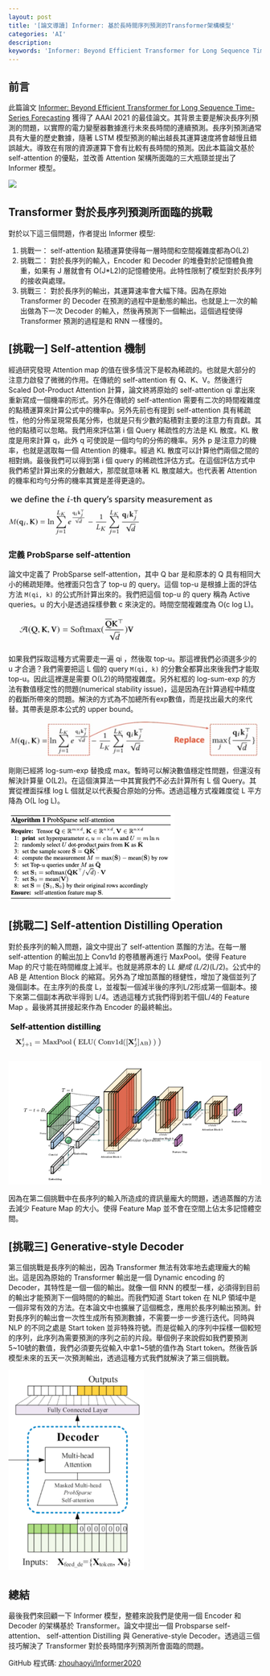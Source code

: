 ```yaml
---
layout: post
title: '[論文導讀] Informer: 基於長時間序列預測的Transformer架構模型'
categories: 'AI'
description:
keywords: 'Informer: Beyond Efficient Transformer for Long Sequence Time-Series Forecasting'
---
```


## 前言
此篇論文 [Informer: Beyond Efficient Transformer for Long Sequence Time-Series Forecasting](https://arxiv.org/abs/2012.07436) 獲得了 AAAI 2021 的最佳論文。其背景主要是解決長序列預測的問題，以實際的電力變壓器數據進行未來長時間的連續預測。長序列預測通常具有大量的歷史數據，隨著 LSTM 模型預測的輸出越長其運算速度將會越慢且錯誤越大。導致在有限的資源運算下會有比較有長時間的預測。因此本篇論文基於 self-attention 的優點，並改善 Attention 架構所面臨的三大瓶頸並提出了 Informer 模型。

![](https://github.com/zhouhaoyi/Informer2020/raw/main/img/informer.png)

## Transformer 對於長序列預測所面臨的挑戰
對於以下這三個問題，作者提出 Informer 模型:

1. 挑戰一： self-attention 點積運算使得每一層時間和空間複雜度都為O(L2)
2. 挑戰二： 對於長序列的輸入，Encoder 和 Decoder 的堆疊對於記憶體負擔重，如果有 J 層就會有 O(J*L2)的記憶體使用。此特性限制了模型對於長序列的接收與處理。
3. 挑戰三： 對於長序列的輸出，其運算速率會大幅下降。因為在原始 Transformer 的 Decoder 在預測的過程中是動態的輸出。也就是上一次的輸出做為下一次 Decoder 的輸入，然後再預測下一個輸出。這個過程使得 Transformer 預測的過程是和 RNN 一樣慢的。

## [挑戰一] Self-attention 機制
經過研究發現 Attention map 的值在很多情況下是較為稀疏的。也就是大部分的注意力啟發了微微的作用。在傳統的 self-attention 有 Q、K、V。然後進行 Scaled Dot-Product Attention 計算，論文終將原始的 self-attention qi 拿出來重新寫成一個機率的形式。另外在傳統的 self-attention 需要有二次的時間複雜度的點積運算來計算公式中的機率p。另外先前也有提到 self-attention 具有稀疏性，他的分佈呈現常長尾分佈，也就是只有少數的點積對主要的注意力有貢獻。其他的點積可以忽略。我們用來評估第 i 個 Query 稀疏性的方法是 KL 散度。KL 散度是用來計算 q，此外 q 可使說是一個均勻的分佈的機率。另外 p 是注意力的機率，也就是選取每一個 Attention 的機率。經過 KL 散度可以計算他們兩個之間的相對熵。最後我們可以得到第 i 個 query 的稀疏性評估方式。在這個評估方式中我們希望計算出來的分數越大，那麼就意味著 KL 散度越大。也代表著 Attention 的機率和均勻分佈的機率其實是差得更遠的。

![](/images/posts/AI/2021/img1100724-1.png)

### 定義 ProbSparse self-attention
論文中定義了 ProbSparse self-attention，其中 Q bar 是和原本的 Q 具有相同大小的稀疏矩陣。他裡面只包含了 top-u  的 query。這個 top-u 是根據上面的評估方法 `M(qi, k)` 的公式所計算出來的。我們把這個 top-u  的 query 稱為 Active queries。u 的大小是透過採樣參數 c 來決定的。時間空間複雜度為 O(c log L)。

![](/images/posts/AI/2021/img1100724-2.png)

如果我們採取這種方式需要走一遍 qi ，然後取 top-u。那這裡我們必須選多少的 u 才合適？我們需要把這 L 個的 query `M(qi, k)` 的分數全都算出來後我們才能取 top-u。因此這裡還是需要 O(L2)的時間複雜度。另外紅框的 log-sum-exp 的方法有數值穩定性的問題(numerical stability issue)，這是因為在計算過程中精度的截斷所帶來的問題。解決的方式為不加總所有exp數值，而是找出最大的來代替。其帶表是原本公式的 upper bound。

![](/images/posts/AI/2021/img1100724-3.png)

剛剛已經將 log-sum-exp 替換成 max。暫時可以解決數值穩定性問題，但還沒有解決計算量 O(L2)。在這個演算法一中其實我們不必去計算所有 L 個 Query。其實從裡面採樣 log L 個就足以代表擬合原始的分佈。透過這種方式複雜度從 L 平方降為 O(L log L)。

![](/images/posts/AI/2021/img1100724-4.png)

## [挑戰二] Self-attention Distilling Operation
對於長序列的輸入問題，論文中提出了 self-attention 蒸餾的方法。在每一層 self-attention 的輸出加上 Conv1d 的卷積層再進行 MaxPool。使得 Feature Map 的尺寸能在時間維度上減半。也就是將原本的 L*L 變成 (L/2)*(L/2)。公式中的 AB 是 Attention Block 的縮寫。另外為了增加蒸餾的穩健性，增加了幾個並列了幾個副本。在主序列的長度 L，並複製一個減半後的序列L/2形成第一個副本。接下來第二個副本再砍半得到 L/4。透過這種方式我們得到若干個L/4的 Feature Map 。最後將其拼接起來作為 Encoder 的最終輸出。

![](/images/posts/AI/2021/img1100724-6.png)

![](/images/posts/AI/2021/img1100724-5.png)

因為在第二個挑戰中在長序列的輸入所造成的資訊量龐大的問題，透過蒸餾的方法去減少 Feature Map 的大小。使得 Feature Map 並不會在空間上佔太多記憶體空間。

## [挑戰三] Generative-style Decoder
第三個挑戰是長序列的輸出，因為 Transformer 無法有效率地去處理龐大的輸出。這是因為原始的 Transformer 輸出是一個 Dynamic encoding 的 Decoder，其特性是一個一個的輸出。就像一個 RNN 的模型一樣，必須得到目前的輸出才能預測下一個時間的的輸出。而我們知道 Start token 在 NLP 領域中是一個非常有效的方法。在本論文中也擴展了這個概念，應用於長序列輸出預測。針對長序列的輸出會一次性生成所有預測數據，不需要一步一步進行迭代。同時與 NLP 的不同之處是 Start token 並非特殊符號。而是從輸入的序列中採樣一個較短的序列，此序列為需要預測的序列之前的片段。舉個例子來說假如我們要預測5~10號的數值，我們必須要先從輸入中拿1~5號的值作為 Start token。然後告訴模型未來的五天一次預測輸出，透過這種方式我們就解決了第三個挑戰。

![](/images/posts/AI/2021/img1100724-7.png)

## 總結
最後我們來回顧一下 Informer 模型，整體來說我們是使用一個 Encoder 和 Decoder 的架構基於 Transformer。論文中提出一個 Probsparse self-attention、 self-attention Distilling 與 Generative-style Decoder。透過這三個技巧解決了 Transformer 對於長時間序列預測所會面臨的問題。

GitHub 程式碼: [zhouhaoyi/Informer2020](https://github.com/zhouhaoyi/Informer2020)
